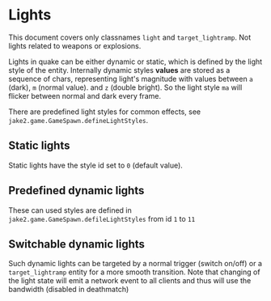 # Lights

This document covers only classnames `light` and `target_lightramp`. Not lights related to weapons or explosions.

Lights in quake can be either dynamic or static,
which is defined by the light style of the entity.
Internally dynamic styles **values** are stored as a sequence of chars, 
representing light's magnitude with values between `a` (dark), `m` (normal value).
and `z` (double bright).
So the light style `ma` will flicker between normal and dark every frame.

There are predefined light styles for common effects, see `jake2.game.GameSpawn.defineLightStyles`.

## Static lights
Static lights have the style id set to `0` (default value).

## Predefined dynamic lights
These can used styles are defined in `jake2.game.GameSpawn.defileLightStyles` from id `1` to `11`

## Switchable dynamic lights
Such dynamic lights can be targeted by a normal trigger (switch on/off) or a `target_lightramp` entity for a more smooth transition.
Note that changing of the light state will emit a network event to all clients and thus will use the bandwidth (disabled in deathmatch)
